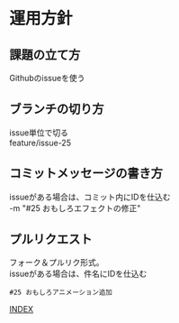 # 運用方針

## 課題の立て方

Githubのissueを使う  

## ブランチの切り方

issue単位で切る  
feature/issue-25  

## コミットメッセージの書き方

issueがある場合は、コミット内にIDを仕込む  
-m "#25 おもしろエフェクトの修正"  

## プルリクエスト

フォーク＆プルリク形式。  
issueがある場合は、件名にIDを仕込む  

```
#25 おもしろアニメーション追加
```

[INDEX](../index.md)
